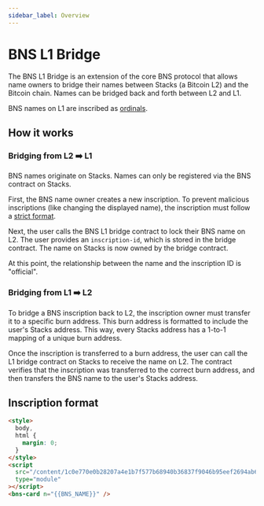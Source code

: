 ```yaml
---
sidebar_label: Overview
---
```


# BNS L1 Bridge

The BNS L1 Bridge is an extension of the core BNS protocol that allows name owners to bridge their names between Stacks (a Bitcoin L2) and the Bitcoin chain. Names can be bridged back and forth between L2 and L1.

BNS names on L1 are inscribed as [ordinals](https://ordinals.com).

## How it works

### Bridging from L2 ➡️ L1

BNS names originate on Stacks. Names can only be registered via the BNS contract on Stacks.

First, the BNS name owner creates a new inscription. To prevent malicious inscriptions (like changing the displayed name), the inscription must follow a [strict format](#inscription-format).

Next, the user calls the BNS L1 bridge contract to lock their BNS name on L2. The user provides an `inscription-id`, which is stored in the bridge contract. The name on Stacks is now owned by the bridge contract.

At this point, the relationship between the name and the inscription ID is "official".

### Bridging from L1 ➡️ L2

To bridge a BNS inscription back to L2, the inscription owner must transfer it to a specific burn address. This burn address is formatted to include the user's Stacks address. This way, every Stacks address has a 1-to-1 mapping of a unique burn address.

Once the inscription is transferred to a burn address, the user can call the L1 bridge contract on Stacks to receive the name on L2. The contract verifies that the inscription was transferred to the correct burn address, and then transfers the BNS name to the user's Stacks address.

## Inscription format

```html
<style>
  body,
  html {
    margin: 0;
  }
</style>
<script
  src="/content/1c0e770e0b28207a4e1b7f577b68940b36837f9046b95eef2694ab671a1dfdeei0"
  type="module"
></script>
<bns-card n="{{BNS_NAME}}" />
```
